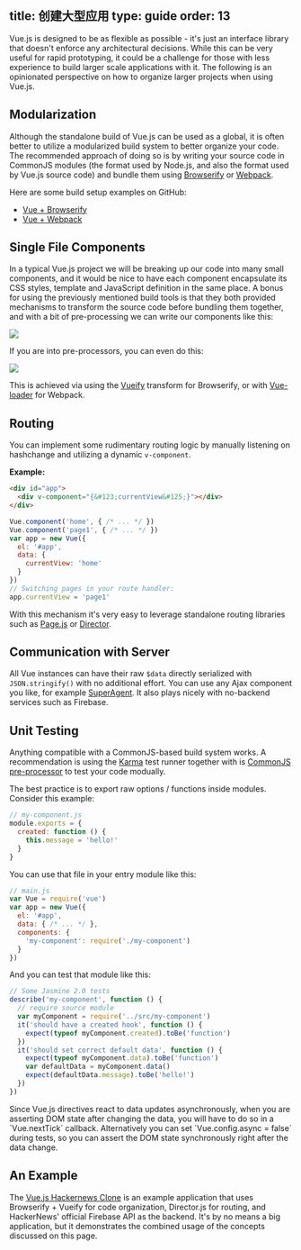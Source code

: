 title: 创建大型应用
type: guide
order: 13
---

Vue.js is designed to be as flexible as possible - it's just an interface library that doesn't enforce any architectural decisions. While this can be very useful for rapid prototyping, it could be a challenge for those with less experience to build larger scale applications with it. The following is an opinionated perspective on how to organize larger projects when using Vue.js.

## Modularization

Although the standalone build of Vue.js can be used as a global, it is often better to utilize a modularized build system to better organize your code. The recommended approach of doing so is by writing your source code in CommonJS modules (the format used by Node.js, and also the format used by Vue.js source code) and bundle them using [Browserify](http://browserify.org/) or [Webpack](http://webpack.github.io/).

Here are some build setup examples on GitHub:

- [Vue + Browserify](https://github.com/vuejs/vue-browserify-example)
- [Vue + Webpack](https://github.com/vuejs/vue-webpack-example)

## Single File Components

In a typical Vue.js project we will be breaking up our code into many small components, and it would be nice to have each component encapsulate its CSS styles, template and JavaScript definition in the same place. A bonus for using the previously mentioned build tools is that they both provided mechanisms to transform the source code before bundling them together, and with a bit of pre-processing we can write our components like this:

<img src="/images/vueify.png">

If you are into pre-processors, you can even do this:

<img src="/images/vueify_with_pre.png">

This is achieved via using the [Vueify](https://github.com/vuejs/vueify) transform for Browserify, or with [Vue-loader](https://github.com/vuejs/vue-loader) for Webpack.

## Routing

You can implement some rudimentary routing logic by manually listening on hashchange and utilizing a dynamic `v-component`.

**Example:**

``` html
<div id="app">
  <div v-component="{&#123;currentView&#125;}"></div>
</div>
```

``` js
Vue.component('home', { /* ... */ })
Vue.component('page1', { /* ... */ })
var app = new Vue({
  el: '#app',
  data: {
    currentView: 'home'
  }
})
// Switching pages in your route handler:
app.currentView = 'page1'
```

With this mechanism it's very easy to leverage standalone routing libraries such as [Page.js](https://github.com/visionmedia/page.js) or [Director](https://github.com/flatiron/director).

## Communication with Server

All Vue instances can have their raw `$data` directly serialized with `JSON.stringify()` with no additional effort. You can use any Ajax component you like, for example [SuperAgent](https://github.com/visionmedia/superagent). It also plays nicely with no-backend services such as Firebase.

## Unit Testing

Anything compatible with a CommonJS-based build system works. A recommendation is using the [Karma](http://karma-runner.github.io/0.12/index.html) test runner together with is [CommonJS pre-processor](https://github.com/karma-runner/karma-commonjs) to test your code modually.

The best practice is to export raw options / functions inside modules. Consider this example:

``` js
// my-component.js
module.exports = {
  created: function () {
    this.message = 'hello!'
  }
}
```

You can use that file in your entry module like this:

``` js
// main.js
var Vue = require('vue')
var app = new Vue({
  el: '#app',
  data: { /* ... */ },
  components: {
    'my-component': require('./my-component')
  }
})
```

And you can test that module like this:

``` js
// Some Jasmine 2.0 tests
describe('my-component', function () {  
  // require source module
  var myComponent = require('../src/my-component')
  it('should have a created hook', function () {
    expect(typeof myComponent.created).toBe('function')
  })
  it('should set correct default data', function () {
    expect(typeof myComponent.data).toBe('function')
    var defaultData = myComponent.data()
    expect(defaultData.message).toBe('hello!')
  })
})
```

<p class="tip">Since Vue.js directives react to data updates asynchronously, when you are asserting DOM state after changing the data, you will have to do so in a `Vue.nextTick` callback. Alternatively you can set `Vue.config.async = false` during tests, so you can assert the DOM state synchronously right after the data change.</p>

## An Example

The [Vue.js Hackernews Clone](https://github.com/yyx990803/vue-hackernews) is an example application that uses Browserify + Vueify for code organization, Director.js for routing, and HackerNews' official Firebase API as the backend. It's by no means a big application, but it demonstrates the combined usage of the concepts discussed on this page.